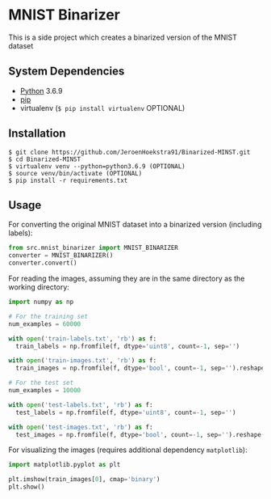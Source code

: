 # MNIST Binarizer

This is a side project which creates a binarized version of the MNIST dataset

## System Dependencies

- [Python](https://www.python.org/) 3.6.9
- [pip](http://www.pip-installer.org)
- virtualenv (`$ pip install virtualenv` OPTIONAL)

## Installation

```console
$ git clone https://github.com/JeroenHoekstra91/Binarized-MINST.git
$ cd Binarized-MINST
$ virtualenv venv --python=python3.6.9 (OPTIONAL)
$ source venv/bin/activate (OPTIONAL)
$ pip install -r requirements.txt
```

## Usage 

For converting the original MNIST dataset into a binarized version (including labels):

```python
from src.mnist_binarizer import MNIST_BINARIZER
converter = MNIST_BINARIZER()
converter.convert()
```

For reading the images, assuming they are in the same directory as the working directory:

```python
import numpy as np

# For the training set
num_examples = 60000

with open('train-labels.txt', 'rb') as f:
  train_labels = np.fromfile(f, dtype='uint8', count=-1, sep='')

with open('train-images.txt', 'rb') as f:
  train_images = np.fromfile(f, dtype='bool', count=-1, sep='').reshape((num_examples,) + (28, 28, 1))

# For the test set
num_examples = 10000

with open('test-labels.txt', 'rb') as f:
  test_labels = np.fromfile(f, dtype='uint8', count=-1, sep='')

with open('test-images.txt', 'rb') as f:
  test_images = np.fromfile(f, dtype='bool', count=-1, sep='').reshape((num_examples,) + (28, 28, 1))

```

For visualizing the images (requires additional dependency `matplotlib`):

```python
import matplotlib.pyplot as plt

plt.imshow(train_images[0], cmap='binary')
plt.show()
```
